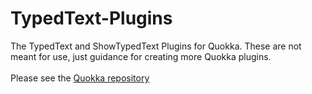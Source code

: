 # TypedText-Plugins
The TypedText and ShowTypedText Plugins for Quokka. These are not meant for use, just guidance for creating more Quokka plugins.
<br><br>
Please see the [Quokka repository](https://github.com/Faeq-F/Quokka)

